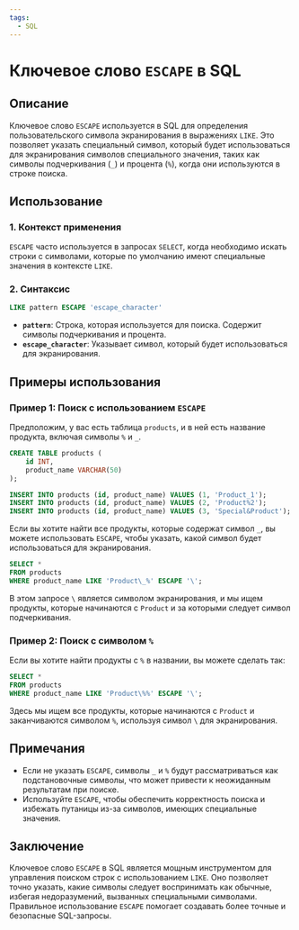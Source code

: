 ```yaml
---
tags:
  - SQL
---
```

# Ключевое слово `ESCAPE` в SQL

## Описание

Ключевое слово `ESCAPE` используется в SQL для определения пользовательского символа экранирования в выражениях `LIKE`. Это позволяет указать специальный символ, который будет использоваться для экранирования символов специального значения, таких как символы подчеркивания (`_`) и процента (`%`), когда они используются в строке поиска.

## Использование

### 1. **Контекст применения**

`ESCAPE` часто используется в запросах `SELECT`, когда необходимо искать строки с символами, которые по умолчанию имеют специальные значения в контексте `LIKE`. 

### 2. **Синтаксис**

```sql
LIKE pattern ESCAPE 'escape_character'
```

- **`pattern`**: Строка, которая используется для поиска. Содержит символы подчеркивания и процента.
- **`escape_character`**: Указывает символ, который будет использоваться для экранирования.

## Примеры использования

### Пример 1: Поиск с использованием `ESCAPE`

Предположим, у вас есть таблица `products`, и в ней есть название продукта, включая символы `%` и `_`.

```sql
CREATE TABLE products (
    id INT,
    product_name VARCHAR(50)
);

INSERT INTO products (id, product_name) VALUES (1, 'Product_1');
INSERT INTO products (id, product_name) VALUES (2, 'Product%2');
INSERT INTO products (id, product_name) VALUES (3, 'Special&Product');
```

Если вы хотите найти все продукты, которые содержат символ `_`, вы можете использовать `ESCAPE`, чтобы указать, какой символ будет использоваться для экранирования.

```sql
SELECT * 
FROM products 
WHERE product_name LIKE 'Product\_%' ESCAPE '\';
```

В этом запросе `\` является символом экранирования, и мы ищем продукты, которые начинаются с `Product` и за которыми следует символ подчеркивания.

### Пример 2: Поиск с символом `%`

Если вы хотите найти продукты с `%` в названии, вы можете сделать так:

```sql
SELECT * 
FROM products 
WHERE product_name LIKE 'Product\%%' ESCAPE '\';
```

Здесь мы ищем все продукты, которые начинаются с `Product` и заканчиваются символом `%`, используя символ `\` для экранирования.

## Примечания

- Если не указать `ESCAPE`, символы `_` и `%` будут рассматриваться как подстановочные символы, что может привести к неожиданным результатам при поиске.
- Используйте `ESCAPE`, чтобы обеспечить корректность поиска и избежать путаницы из-за символов, имеющих специальные значения.

## Заключение

Ключевое слово `ESCAPE` в SQL является мощным инструментом для управления поиском строк с использованием `LIKE`. Оно позволяет точно указать, какие символы следует воспринимать как обычные, избегая недоразумений, вызванных специальными символами. Правильное использование `ESCAPE` помогает создавать более точные и безопасные SQL-запросы.
